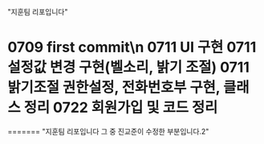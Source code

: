 
﻿﻿"지훈팀 리포입니다"
 
 0709 first commit\n
 0711 UI 구현
 0711 설정값 변경 구현(벨소리, 밝기 조절)
 0711 밝기조절 권한설정, 전화번호부 구현, 클래스 정리
 0722 회원가입 및 코드 정리
=======


=======
﻿"지훈팀 리포입니다 그 중 진교준이 수정한 부분입니다.2"

